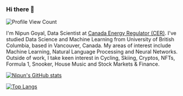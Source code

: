 ### Hi there 👋

![Profile View Count](https://komarev.com/ghpvc/?username=nipun-goyal&color=green)

I'm Nipun Goyal, Data Scientist at [Canada Energy Regulator (CER)](https://www.cer-rec.gc.ca/en/). I've studied Data Science and Machine Learning from University of British Columbia, based in Vancouver, Canada. My areas of interest include Machine Learning, Natural Language Processing and Neural Networks. Outside of work, I take keen interest in Cycling, Skiing, Cryptos, NFTs, Formula 1, Snooker, House Music and Stock Markets & Finance.

[![Nipun's GitHub stats](https://github-readme-stats.vercel.app/api?username=nipun-goyal&show_icons=true&count_private=true&theme=merko&show_icons=true)](https://github.com/nipun-goyal)

[![Top Langs](https://github-readme-stats.vercel.app/api/top-langs/?username=nipun-goyal&theme=merko)](https://github.com/nipun-goyal)

<!--
**nipun-goyal/nipun-goyal** is a ✨ _special_ ✨ repository because its `README.md` (this file) appears on your GitHub profile.

Here are some ideas to get you started:

- 🔭 I’m currently working on ...
- 🌱 I’m currently learning ...
- 👯 I’m looking to collaborate on ...
- 🤔 I’m looking for help with ...
- 💬 Ask me about ...
- 📫 How to reach me: ...
- 😄 Pronouns: ...
- ⚡ Fun fact: ...
-->
